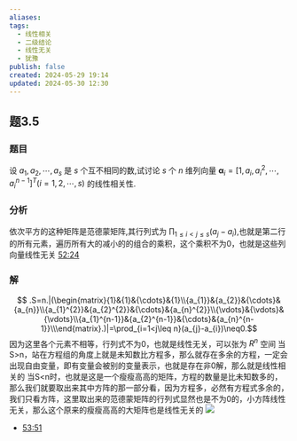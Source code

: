 ```yaml
---
aliases: 
tags:
  - 线性相关
  - 二级结论
  - 线性无关
  - 犹豫
publish: false
created: 2024-05-29 19:14
updated: 2024-05-30 12:30
---
```

## 题3.5
### 题目
设 ${a}_{1},{a}_{2},\cdots ,{a}_{s}$ 是 $s$ 个互不相同的数,试讨论 $s$ 个 $n$ 维列向量
${\mathbf{\alpha }}_{i} = {\lbrack  1,{a}_{i},{a}_{i}^{2},\cdots ,{a}_{i}^{n - 1}\rbrack  }^{T}( {i = 1,2,\cdots ,s})$ 的线性相关性.
### 分析
依次平方的这种矩阵是范德蒙矩阵,其行列式为 $\prod _{1\leq i < j\leq s}( {a}_{j} - {a}_{i})$,也就是第二行的所有元素，遍历所有大的减小的的组合的乘积，这个乘积不为0，也就是这些列向量线性无关
[52:24](https://www.bilibili.com/video/BV1Ti421D727?p=27&t=3144.637791#t=52:24.64) 
### 解
$$ .S=n.|(\begin{matrix}{1}&{1}&{\cdots}&{1}\\{a_{1}}&{a_{2}}&{\cdots}&{a_{n}}\\{a_{1}^{2}}&{a_{2}^{2}}&{\cdots}&{a_{n}^{2}}\\{\vdots}&{\vdots}&{\vdots}\\{a_{1}^{n-1}}&{a_{2}^{n-1}}&{\cdots}&{a_{n}^{n-1}}\\\end{matrix}.)|=\prod_{i=1<j\leq n}(a_{j}-a_{i})\neq0.$$
因为这里各个元素不相等，行列式不为0，也就是线性无关，可以张为 $R^{n}$ 空间 
当S>n，站在方程组的角度上就是未知数比方程多，那么就存在多余的方程，一定会出现自由变量，即有变量会被别的变量表示，也就是存在非0解，那么就是线性相关的 
当S<n时，也就是这是一个瘦瘦高高的矩阵，方程的数量是比未知数多的，那么我们就要取出来其中方阵的那一部分看，因为方程多，必然有方程式多余的，我们只看方阵，这里取出来的范德蒙矩阵的行列式显然也是不为0的，小方阵线性无关，那么这个原来的瘦瘦高高的大矩阵也是线性无关的 
![](https://img.hwenyi.live/202405301230122.webp)
- [53:51](https://www.bilibili.com/video/BV1Ti421D727?p=27&t=3231.983106#t=53:51.98) 
